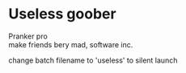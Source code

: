 # Useless goober
Pranker pro                                                                                                                                                                                                                                                                                                                                                                
make friends bery mad, software inc.

change batch filename to 'useless' to silent launch 